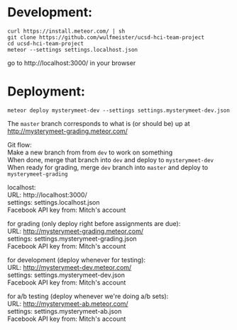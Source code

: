# Development:

```
curl https://install.meteor.com/ | sh
git clone https://github.com/wulfmeister/ucsd-hci-team-project
cd ucsd-hci-team-project
meteor --settings settings.localhost.json
```
go to http://localhost:3000/ in your browser

# Deployment:

```
meteor deploy mysterymeet-dev --settings settings.mysterymeet-dev.json
```

The `master` branch corresponds to what is (or should be) up at http://mysterymeet-grading.meteor.com/

Git flow:  
Make a new branch from from `dev` to work on something  
When done, merge that branch into `dev` and deploy to `mysterymeet-dev`  
When ready for grading, merge `dev` branch into `master` and deploy to `mysterymeet-grading`  

localhost:  
URL: http://localhost:3000/  
settings: settings.localhost.json  
Facebook API key from: Mitch's account

for grading (only deploy right before assignments are due):  
URL: http://mysterymeet-grading.meteor.com/  
settings: settings.mysterymeet-grading.json  
Facebook API key from: Mitch's account

for development (deploy whenever for testing):  
URL: http://mysterymeet-dev.meteor.com/  
settings: settings.mysterymeet-dev.json  
Facebook API key from: Mitch's account

for a/b testing (deploy whenever we're doing a/b sets):  
URL: http://mysterymeet-ab.meteor.com/  
settings: settings.mysterymeet-ab.json  
Facebook API key from: Mitch's account
